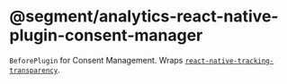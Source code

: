 # @segment/analytics-react-native-plugin-consent-manager

`BeforePlugin` for Consent Management. Wraps [`react-native-tracking-transparency`](https://www.npmjs.com/package/react-native-tracking-transparency).

